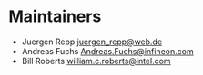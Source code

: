 # Maintainers

* Juergen Repp <juergen_repp@web.de>
* Andreas Fuchs <Andreas.Fuchs@infineon.com>
* Bill Roberts <william.c.roberts@intel.com>
